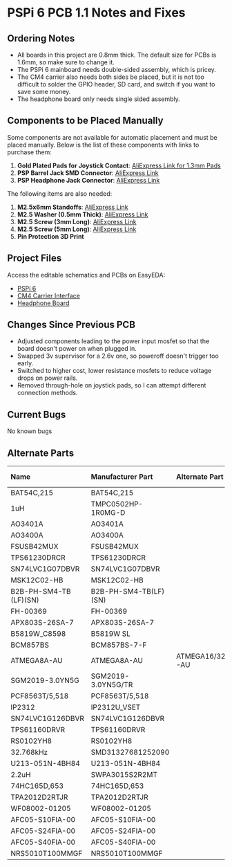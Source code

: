# PSPi 6 PCB 1.1 Notes and Fixes

## Ordering Notes
- All boards in this project are 0.8mm thick. The default size for PCBs is 1.6mm, so make sure to change it.
- The PSPi 6 mainboard needs double-sided assembly, which is pricey.
- The CM4 carrier also needs both sides be placed, but it is not too difficult to solder the GPIO header, SD card, and switch if you want to save some money.
- The headphone board only needs single sided assembly.

## Components to be Placed Manually

Some components are not available for automatic placement and must be placed manually. Below is the list of these components with links to purchase them:

1. **Gold Plated Pads for Joystick Contact**: [AliExpress Link for 1.3mm Pads](https://s.click.aliexpress.com/e/_DEbcF3V)
2. **PSP Barrel Jack SMD Connector**: [AliExpress Link](https://s.click.aliexpress.com/e/_DErpHYb)
3. **PSP Headphone Jack Connector**: [AliExpress Link](https://s.click.aliexpress.com/e/_DDpWHFz)

The following items are also needed:
1. **M2.5x6mm Standoffs**: [AliExpress Link](https://s.click.aliexpress.com/e/_DBPcEQb)
2. **M2.5 Washer (0.5mm Thick)**: [AliExpress Link](https://s.click.aliexpress.com/e/_DFXVGBT)
3. **M2.5 Screw (3mm Long)**: [AliExpress Link](https://s.click.aliexpress.com/e/_Dlp9Lxn)
4. **M2.5 Screw (5mm Long)**: [AliExpress Link](https://s.click.aliexpress.com/e/_Dlp9Lxn)
5. **Pin Protection 3D Print**

## Project Files
Access the editable schematics and PCBs on EasyEDA:
- [PSPi 6](https://oshwlab.com/adamseamster/pspi-zero-version-5_copy_copy)
- [CM4 Carrier Interface](https://oshwlab.com/adamseamster/pspi-version-6-cm4-interface)
- [Headphone Board](https://oshwlab.com/adamseamster/pspi-6-headphone-board)

## Changes Since Previous PCB
- Adjusted components leading to the power input mosfet so that the board doesn't power on when plugged in.
- Swapped 3v supervisor for a 2.6v one, so poweroff doesn't trigger too early.
- Switched to higher cost, lower resistance mosfets to reduce voltage drops on power rails.
- Removed through-hole on joystick pads, so I can attempt different connection methods.

## Current Bugs
No known bugs

## Alternate Parts

| Name                   | Manufacturer Part     | Alternate Part 1   | Alternate Part 2   | Alternate Part 3   |
|:-----------------------|:----------------------|:-------------------|:-------------------|:-------------------|
| BAT54C,215             | BAT54C,215            |                    |                    |                    |
| 1uH                    | TMPC0502HP-1R0MG-D    |                    |                    |                    |
| AO3401A                | AO3401A               |                    |                    |                    |
| AO3400A                | AO3400A               |                    |                    |                    |
| FSUSB42MUX             | FSUSB42MUX            |                    |                    |                    |
| TPS61230DRCR           | TPS61230DRCR          |                    |                    |                    |
| SN74LVC1G07DBVR        | SN74LVC1G07DBVR       |                    |                    |                    |
| MSK12C02-HB            | MSK12C02-HB           |                    |                    |                    |
| B2B-PH-SM4-TB (LF)(SN) | B2B-PH-SM4-TB(LF)(SN) |                    |                    |                    |
| FH-00369               | FH-00369              |                    |                    |                    |
| APX803S-26SA-7         | APX803S-26SA-7        |                    |                    |                    |
| B5819W_C8598           | B5819W SL             |                    |                    |                    |
| BCM857BS               | BCM857BS-7-F          |                    |                    |                    |
| ATMEGA8A-AU            | ATMEGA8A-AU           | ATMEGA16/32/64A-AU | ATMEGA168/328P     |                    |
| SGM2019-3.0YN5G        | SGM2019-3.0YN5G/TR    |                    |                    |                    |
| PCF8563T/5,518         | PCF8563T/5,518        |                    |                    |                    |
| IP2312                 | IP2312U_VSET          |                    |                    |                    |
| SN74LVC1G126DBVR       | SN74LVC1G126DBVR      |                    |                    |                    |
| TPS61160DRVR           | TPS61160DRVR          |                    |                    |                    |
| RS0102YH8              | RS0102YH8             |                    |                    |                    |
| 32.768kHz              | SMD31327681252090     |                    |                    |                    |
| U213-051N-4BH84        | U213-051N-4BH84       |                    |                    |                    |
| 2.2uH                  | SWPA3015S2R2MT        |                    |                    |                    |
| 74HC165D,653           | 74HC165D,653          |                    |                    |                    |
| TPA2012D2RTJR          | TPA2012D2RTJR         |                    |                    |                    |
| WF08002-01205          | WF08002-01205         |                    |                    |                    |
| AFC05-S10FIA-00        | AFC05-S10FIA-00       |                    |                    |                    |
| AFC05-S24FIA-00        | AFC05-S24FIA-00       |                    |                    |                    |
| AFC05-S40FIA-00        | AFC05-S40FIA-00       |                    |                    |                    |
| NRS5010T100MMGF        | NRS5010T100MMGF       |                    |                    |                    |
